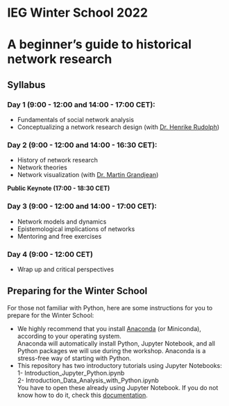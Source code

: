 # IEG Winter School 2022  
# A beginner’s guide to historical network research

## Syllabus

### Day 1 (9:00 - 12:00 and 14:00 - 17:00 CET):  

 - Fundamentals of social network analysis  
 - Conceptualizing a network research design (with [Dr. Henrike Rudolph](https://www.sinologie-goettingen.de/seminar/person/dr-henrike-rudolph/))  

### Day 2 (9:00 - 12:00 and 14:00 - 16:30 CET):  

 - History of network research  
 - Network theories  
 - Network visualization (with [Dr. Martin Grandjean](http://www.martingrandjean.ch/))  

**Public Keynote (17:00 - 18:30 CET)**  

### Day 3 (9:00 - 12:00 and 14:00 - 17:00 CET):  

 - Network models and dynamics  
 - Epistemological implications of networks  
 - Mentoring and free exercises  

### Day 4 (9:00 - 12:00 CET)  

 - Wrap up and critical perspectives  

## Preparing for the Winter School  

For those not familiar with Python, here are some instructions for you to prepare for the Winter School:

 - We highly recommend that you install [Anaconda](https://www.anaconda.com/products/individual) (or Miniconda), according to your operating system.  
Anaconda will automatically install Python, Jupyter Notebook, and all Python packages we will use during the workshop. Anaconda is a stress-free way of starting with Python.  
 - This repository has two introductory tutorials using Jupyter Notebooks:  
     1- Introduction_Jupyter_Python.ipynb  
     2- Introduction_Data_Analysis_with_Python.ipynb  
     You have to open these already using Jupyter Notebook. If you do not know how to do it, check this [documentation](https://docs.anaconda.com/ae-notebooks/user-guide/basic-tasks/apps/jupyter/index.html). 


